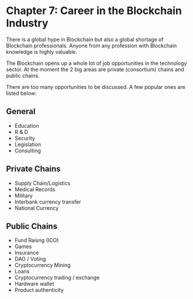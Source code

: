 # Chapter 7: Career in the Blockchain Industry

There is a global hype in Blockchain but also a global shortage of Blockchain professionals. Anyone from any profession with Blockchain knowledge is highly valuable.

The Blockchain opens up a whole lot of job opportunities in the technology sector. At the moment the 2 big areas are private (consortium) chains and public chains.

There are too many opportunities to be discussed. A few popular ones are listed below:

## General

* Education
* R & D
* Security
* Legislation
* Consulting

## Private Chains

* Supply Chain/Logistics
* Medical Records
* Military
* Interbank currency transfer
* National Currency

## Public Chains

* Fund Raisng (ICO)
* Games
* Insurance
* DAO / Voting
* Cryptocurrency Mining
* Loans
* Cryptocurrency trading / exchange
* Hardware wallet
* Product authenticity